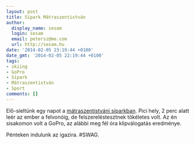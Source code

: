 ```yaml
---
layout: post
title: Sípark Mátraszentistván
author:
  display_name: sesam
  login: sesam
  email: petersz@me.com
  url: http://sesam.hu
date: '2014-02-05 23:19:44 +0100'
date_gmt: '2014-02-05 22:19:44 +0100'
tags:
- skiing
- GoPro
- Sípark
- Mátraszentistván
- Sport
comments: []
---
```


Elő-síeltünk egy napot a [mátraszentistváni síparkban](http://sipark.hu). Pici hely, 2 perc alatt leér az ember a felvonóig, de felszereléstesztnek tökéletes volt. Az én sisakomon volt a GoPro, az alábbi meg fél óra klipválogatás eredménye.

Pénteken indulunk az igazira. #SWAG.

